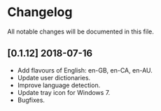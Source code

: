 # Changelog

All notable changes will be documented in this file.

## [0.1.12] 2018-07-16
- Add flavours of English: en-GB, en-CA, en-AU.
- Update user dictionaries.
- Improve language detection.
- Update tray icon for Windows 7.
- Bugfixes.